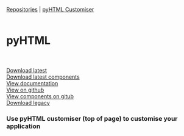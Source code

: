 [Repositories](README.md) | [pyHTML Customiser](pyhtmlcustom)<br><br>
# pyHTML<br><br>
[Download latest](https://github.com/Zuma206/pyHTML/archive/refs/tags/oop-3.1.zip)<br>
[Download latest components](https://github.com/Zuma206/pyHTML-components/archive/refs/tags/dunno.zip)<br>
[View documentation](https://github.com/Zuma206/pyHTML/blob/main/README.md)<br>
[View on github](https://github.com/Zuma206/pyHTML)<br>
[View components on gitub](https://github.com/Zuma206/pyHTML-components)<br>
[Download legacy](https://github.com/Zuma206/pyHTML/archive/refs/tags/3.2.zip)<br>

### Use pyHTML customiser (top of page) to customise your application

